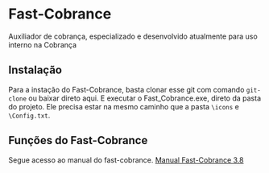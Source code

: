 # Fast-Cobrance
Auxiliador de cobrança, especializado e desenvolvido atualmente para uso interno na Cobrança


## Instalação

Para a instação do Fast-Cobrance, basta clonar esse git com comando ``git-clone`` ou baixar direto aqui.
E executar o Fast_Cobrance.exe, direto da pasta do projeto. Ele precisa estar na mesmo caminho que a pasta ``\icons`` e ``\Config.txt``.


## Funções do Fast-Cobrance

Segue acesso ao manual do fast-cobrance.
[Manual Fast-Cobrance 3.8](https://github.com/Alux-Coder/Fast-Cobrance/blob/main/Manual%20Fast%20Cobrance%203.9.pdf)
